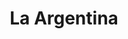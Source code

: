 ---
title: "La Argentina"
url: /ciudad-autonoma-de-buenos-aires/la-argentina-presidente-jose-evaristo-uriburu/
shop: panadería
---